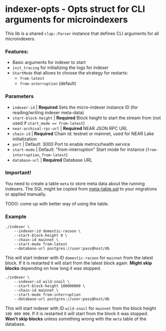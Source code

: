 # indexer-opts - Opts struct for CLI arguments for microindexers

This lib is a shared `clap::Parser` instance that defines CLI arguments for all microindexers.

### Features:

- Basic arguments for indexer to start
- `init_tracing` for initializing the logs for indexer
- `StartMode` that allows to choose the strategy for restarts:
  - `from-latest`
  - `from-interruption` (default)

### Parameters

- `indexer-id` | **Required** Sets the micro-indexer instance ID (for reading/writing indexer meta-data)
- `start-block-height` | **Required** Block height to start the stream from (not used if `start_mode == from-latest`)
- `near-archival-rpc-url` | **Required** NEAR JSON RPC URL
- `chain-id` | **Required** Chain id: testnet or mainnet, used for NEAR Lake initialization
- `port` | Default: 3000 Port to enable metrics/health service
- `start-mode` | Default: "from-interruption" Start mode for instance (`from-interruption`, `from-latest`)
- `database-url` | **Required** Database URL

### Important!

You need to create a table `meta` to store meta data about the running indexers. The SQL might be copied from [meta-table.sql](./meta-table.sql) to your migrations or applied manually.

TODO: come up with better way of using the table.


### Example

```
./indexer \
    --indexer-id domestic-racoon \
    --start-block-height 0 \
    --chain-id mainnet \
    --start-mode from-latest
    --database-url postgres://user:pass@host/db
```

This will start indexer with ID `domestic-racoon` for `mainnet` from the latest block. If it is restarted it will start from the latest block again. **Might skip blocks** depending on how long it was stopped.

```
./indexer \
    --indexer-id wild-snail \
    --start-block-height 100000000 \
    --chain-id mainnet \
    --start-mode from-interruption
    --database-url postgres://user:pass@host/db
```

This will start indexer with ID `wild-snail` for `mainnet` from the block height `100 000 000`. If it is restarted it will start from the block it was stopped. **Won't skip blocks** unless something wrong with the `meta` table of the database.
